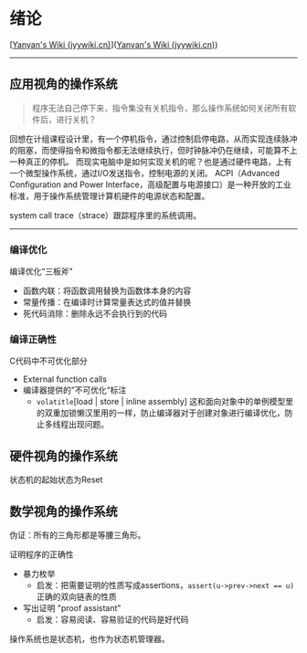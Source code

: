 # 绪论
[[Yanyan's Wiki (jyywiki.cn)](https://jyywiki.cn/)]([Yanyan's Wiki (jyywiki.cn)](https://jyywiki.cn/))

---
## 应用视角的操作系统

>程序无法自己停下来，指令集没有关机指令，那么操作系统如何关闭所有软件后，进行关机？

回想在计组课程设计里，有一个停机指令，通过控制启停电路，从而实现连续脉冲的阻塞，而使得指令和微指令都无法继续执行，但时钟脉冲仍在继续，可能算不上一种真正的停机。
而现实电脑中是如何实现关机的呢？也是通过硬件电路，上有一个微型操作系统，通过I/O发送指令，控制电源的关闭。
ACPI（Advanced Configuration and Power Interface，高级配置与电源接口）是一种开放的工业标准，用于操作系统管理计算机硬件的电源状态和配置。

system call trace（strace）跟踪程序里的系统调用。

---
### 编译优化

编译优化“三板斧"
- 函数内联：将函数调用替换为函数体本身的内容
- 常量传播：在编译时计算常量表达式的值并替换
- 死代码消除：删除永远不会执行到的代码

### 编译正确性

C代码中不可优化部分
- External function calls
- 编译器提供的”不可优化“标注
	- `volatitle`\[load | store | inline assembly] 这和面向对象中的单例模型里的双重加锁懒汉里用的一样，防止编译器对于创建对象进行编译优化，防止多线程出现问题。

## 硬件视角的操作系统

状态机的起始状态为Reset

## 数学视角的操作系统

伪证：所有的三角形都是等腰三角形。

证明程序的正确性
- 暴力枚举
	- 启发：把需要证明的性质写成assertions，`assert(u->prev->next == u)`正确的双向链表的性质
- 写出证明 "proof assistant"
	- 启发：容易阅读、容易验证的代码是好代码

操作系统也是状态机，也作为状态机管理器。
